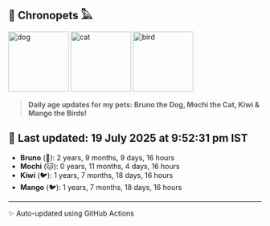 ## 🐾 Chronopets 𓅓

<img src="https://media.giphy.com/media/3oriO0OEd9QIDdllqo/giphy.gif" width="120" height="120" alt="dog"> <img src="https://media.giphy.com/media/OmK8lulOMQ9XO/giphy.gif" width="120" height="120" alt="cat"> <img src="https://media.giphy.com/media/1dMNq7sH2v5i/giphy.gif" width="120" height="120" alt="bird"> 

> **Daily age updates for my pets: Bruno the Dog, Mochi the Cat, Kiwi & Mango the Birds!**

## 📅 Last updated: 19 July 2025 at 9:52:31 pm IST

- **Bruno** (🐶): 2 years, 9 months, 9 days, 16 hours
- **Mochi** (🐱): 0 years, 11 months, 4 days, 16 hours
- **Kiwi** (🐦): 1 years, 7 months, 18 days, 16 hours
- **Mango** (🐦): 1 years, 7 months, 18 days, 16 hours

---
✨ Auto-updated using GitHub Actions
